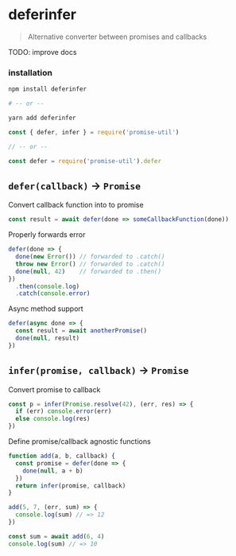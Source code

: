 # deferinfer

> Alternative converter between promises and callbacks

TODO: improve docs

### installation

```bash
npm install deferinfer

# -- or --

yarn add deferinfer
```

```js
const { defer, infer } = require('promise-util')

// -- or --

const defer = require('promise-util').defer
```

## `defer(callback)` -> `Promise`

Convert callback function into to promise

```js
const result = await defer(done => someCallbackFunction(done))
```

Properly forwards error

```js
defer(done => {
  done(new Error()) // forwarded to .catch()
  throw new Error() // forwarded to .catch()
  done(null, 42)    // forwarded to .then()
})
  .then(console.log)
  .catch(console.error)
```

Async method support

```js
defer(async done => {
  const result = await anotherPromise()
  done(null, result)
})
```

## `infer(promise, callback)` -> `Promise`

Convert promise to callback

```js
const p = infer(Promise.resolve(42), (err, res) => {
  if (err) console.error(err)
  else console.log(res)
})
```

Define promise/callback agnostic functions

```js
function add(a, b, callback) {
  const promise = defer(done => {
    done(null, a + b)
  })
  return infer(promise, callback)
}

add(5, 7, (err, sum) => {
  console.log(sum) // => 12
})

const sum = await add(6, 4)
console.log(sum) // => 10
```
